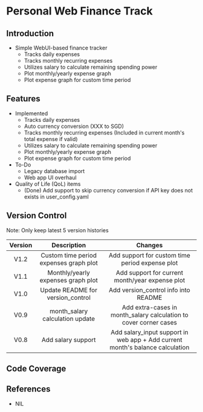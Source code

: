 # Personal Web Finance Track

## Introduction

- Simple WebUI-based finance tracker
  - Tracks daily expenses
  - Tracks monthly recurring expenses
  - Utilizes salary to calculate remaining spending power
  - Plot monthly/yearly expense graph
  - Plot expense graph for custom time period

## Features

- Implemented
  - Tracks daily expenses
  - Auto currency conversion (XXX to SGD)
  - Tracks monthly recurring expenses (Included in current month's total expense if valid)
  - Utilizes salary to calculate remaining spending power
  - Plot monthly/yearly expense graph
  - Plot expense graph for custom time period
- To-Do
  - Legacy database import
  - Web app UI overhaul
- Quality of Life (QoL) items
  - (Done) Add support to skip currency conversion if API key does not exists in user_config.yaml

## Version Control

Note:  Only keep latest 5 version histories

| Version | Description | Changes |
| :-----: | :---------: | :-----: |
| V1.2 | Custom time period expenses graph plot | Add support for custom time period expense plot |
| V1.1 | Monthly/yearly expenses graph plot | Add support for current month/year expense plot |
| V1.0 | Update README for version_control | Add version_control info into README |
| V0.9 | month_salary calculation update | Add extra-cases in month_salary calculation to cover corner cases |
| V0.8 | Add salary support | Add salary_input support in web app + Add current month's balance calculation |

## Code Coverage
<!-- Pytest Coverage Comment:Begin -->
<!-- Pytest Coverage Comment:End -->

## References

- NIL
